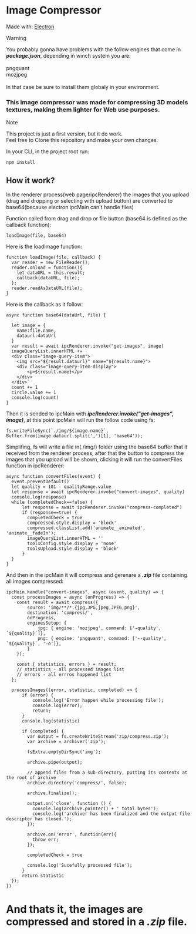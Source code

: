 # Image Compressor

Made with:
[Electron](https://www.electronjs.org)

> [!WARNING]
> You probably gonna have problems with the follow engines that come in ***package.json***, depending in winch system you are:<br/>
> <br/>
> pngquant<br/>
> mozjpeg<br/>
> <br/>
> In that case be sure to install them globaly in your environment.

### This image compressor was made for compressing 3D models textures, making them lighter for Web use purposes.

>[!NOTE]
> This project is just a first version, but it do work.<br/>
> Feel free to Clone this repository and make your own changes.

In your CLI, in the project root run:
```
npm install
```

## How it work?
In the renderer process(web page/ipcRenderer) the images that you upload (drag and dropping or selecting with upload button) are converted to base64(because electron ipcMain can't handle files)

Function called from drag and drop or file button (base64 is defined as the callback function):
```
loadImage(file, base64)
```

Here is the loadImage function:
```
function loadImage(file, callback) {
  var reader = new FileReader();
  reader.onload = function(){
    let dataURL = this.result;
    callback(dataURL, file);
  };
  reader.readAsDataURL(file);
}
```

Here is the callback as it follow:
```
async function base64(dataUrl, file) {

  let image = {
    name:file.name,
    dataurl:dataUrl
  }
  var result = await ipcRenderer.invoke("get-images", image)
  imageQueryList.innerHTML += `
  <div class="image-query-item">
    <img src="${result.dataurl}" name="${result.name}">
    <div class="image-query-item-display">
        <p>${result.name}</p>
    </div>
  </div>`
  count += 1
  circle.value += 1
  console.log(count)
}
```

Then it is sended to ipcMain with ***ipcRenderer.invoke("get-images", image)***, at this point ipcMain will run the follow code using fs:
```
fs.writeFileSync(`./img/${image.name}`, Buffer.from(image.dataurl.split(',')[1], 'base64'));
```

Simplifing, fs will write a file in(./img/) folder using the base64 buffer that it received from the renderer process, after that the button to compress the images that you upload will be shown, clicking it will run the convertFiles function in ipcRenderer:
```
async function convertFiles(event) {
  event.preventDefault()
  let quality = 101 - qualityRange.value
  let response = await ipcRenderer.invoke("convert-images", quality)
  console.log(response)
  while (completedCheck==false) {
      let response = await ipcRenderer.invoke("compress-completed")
      if (response==true) {
        completedCheck = true
        compressed.style.display = 'block'
        compressed.classList.add('animate__animated', 'animate__fadeIn');
        imageQueryList.innerHTML = ''
        toolsConfig.style.display = 'none'
        toolsUpload.style.display = 'block'
      }
  } 
}
```

And then in the ipcMain it will compress and gerenare a ***.zip*** file containing all images compressed:
```
ipcMain.handle("convert-images", async (event, quality) => {
  const processImages = async (onProgress) => {
    const result = await compress({
        source: 'img/**/*.{jpg,JPG,jpeg,JPEG,png}',
        destination: 'compress/',
        onProgress,
        enginesSetup: {
            jpg: { engine: 'mozjpeg', command: ['-quality', `${quality}`]},
            png: { engine: 'pngquant', command: ['--quality', `${quality}`, '-o']},
        }
    });

    const { statistics, errors } = result;
    // statistics - all processed images list
    // errors - all errros happened list
  };

  processImages((error, statistic, completed) => {
      if (error) {
          console.log('Error happen while processing file');
          console.log(error);
          return;
      }
      console.log(statistic)
      
      if (completed) {
        var output = fs.createWriteStream('zip/compress.zip');
        var archive = archiver('zip');
  
        fsExtra.emptyDirSync('img');
  
        archive.pipe(output);
  
        // append files from a sub-directory, putting its contents at the root of archive
        archive.directory('compress/', false);
  
        archive.finalize();
  
        output.on('close', function () {
          console.log(archive.pointer() + ' total bytes');
          console.log('archiver has been finalized and the output file descriptor has closed.');
        });
  
        archive.on('error', function(err){
          throw err;
        });
  
        completedCheck = true
  
        console.log('Sucefully processed file');
      }
      return statistic
  });
})
```

# And thats it, the images are compressed and stored in a ***.zip*** file.

